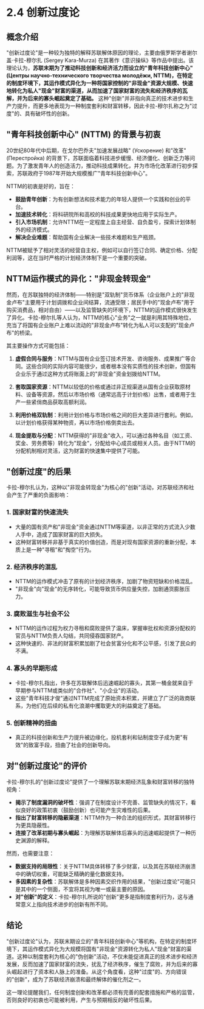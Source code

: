 # 2.4 创新过度论

## 概念介绍

"创新过度论"是一种较为独特的解释苏联解体原因的理论，主要由俄罗斯学者谢尔盖·卡拉-穆尔扎 (Sergey Kara-Murza) 在其著作《意识操纵》等作品中提出。该理论认为，**苏联末期为了推动科技创新和经济活力而设立的"青年科技创新中心" (Центры научно-технического творчества молодёжи, NTTM)，在特定的制度环境下，其运作模式异化为一种将国家控制的"非现金"资源大规模、快速地转化为私人"现金"财富的渠道，从而加速了国家财富的流失和经济秩序的瓦解，并为后来的寡头崛起奠定了基础。** 这种"创新"并非指向真正的技术进步和生产力提升，而更多地表现为一种制度套利和财富转移，因此卡拉-穆尔扎称之为"过度"的、具有破坏性的创新。

## "青年科技创新中心" (NTTM) 的背景与初衷

20世纪80年代中后期，在戈尔巴乔夫"加速发展战略" (Ускорение) 和"改革" (Перестройка) 的背景下，苏联面临着科技进步缓慢、经济僵化、创新乏力等问题。为了激发青年人的创造活力，推动科技成果转化，并为市场化改革进行初步探索，苏联政府于1987年开始大规模推广"青年科技创新中心"。

NTTM的初衷是好的，旨在：

*   **鼓励青年创新**：为有创新想法和技术能力的年轻人提供一个实践和创业的平台。
*   **加速技术转化**：将科研院所和高校的科技成果更快地应用于实际生产。
*   **引入市场机制**：允许NTTM在一定程度上自主经营、自负盈亏，探索计划体制外的经济模式。
*   **解决企业难题**：帮助国有企业解决一些技术难题和生产瓶颈。

NTTM被赋予了相对灵活的经营自主权，例如可以自行签订合同、确定价格、分配利润等，这在当时严格的计划经济体制下是一个重要的突破。

## NTTM运作模式的异化："非现金转现金"

然而，在苏联独特的经济体制——特别是"双轨制"货币体系（企业账户上的"非现金卢布"主要用于计划调拨和企业间结算，流通受限；居民手中的"现金卢布"用于购买消费品，相对自由）——以及监管缺失的环境下，NTTM的运作模式很快发生了异化。卡拉-穆尔扎等人认为，NTTM的核心"业务"之一就是利用其特殊地位，充当了将国有企业账户上难以流动的"非现金卢布"转化为私人可以支配的"现金卢布"的桥梁。

其主要操作方式可能包括：

1.  **虚假合同与服务**：NTTM与国有企业签订技术开发、咨询服务、成果推广等合同。这些合同的实际内容可能很少，或者根本没有实质性的技术创新，但国有企业乐于通过这种方式将账面上的"非现金"资金划拨给NTTM。

2.  **套取国家资源**：NTTM以较低的价格或通过非正规渠道从国有企业获取原材料、设备等资源，然后以市场价格（通常远高于计划价格）出售，或者用于生产一些紧俏商品获取高额利润。

3.  **利用价格双轨制**：利用计划价格与市场价格之间的巨大差异进行套利。例如，以计划价格获得某种物资，再以市场价格倒卖出去。

4.  **现金提取与分配**：NTTM获得的"非现金"收入，可以通过各种名目（如工资、奖金、劳务费等）转化为"现金"，分配给中心成员或相关人员。由于NTTM的分配机制相对灵活，这为财富的快速集中提供了可能。

## "创新过度"的后果

卡拉-穆尔扎认为，这种以"非现金转现金"为核心的"创新"活动，对苏联经济和社会产生了严重的负面影响：

### 1. 国家财富的快速流失

*   大量的国有资产和"非现金"资金通过NTTM等渠道，以非正常的方式流入少数人手中，造成了国家财富的巨大损失。
*   这种财富转移并非基于真实的价值创造，而是对现有国家资源的重新分配，本质上是一种"寻租"和"掏空"行为。

### 2. 经济秩序的混乱

*   NTTM的运作模式冲击了原有的计划经济秩序，加剧了物资短缺和价格混乱。
*   "非现金"向"现金"的无序转化，可能导致货币供应量失控，加剧通货膨胀压力。

### 3. 腐败滋生与社会不公

*   NTTM的运作过程为权力寻租和腐败提供了温床，掌握审批权和资源分配权的官员与NTTM负责人勾结，共同侵吞国家财产。
*   这种快速的、非法的财富积累加剧了社会贫富分化和不公平感，引发了民众的不满。

### 4. 寡头的早期形成

*   卡拉-穆尔扎指出，许多在苏联解体后迅速崛起的寡头，其第一桶金就来自于早期参与NTTM或类似的"合作社"、"小企业"的活动。
*   这些"青年科技才俊"通过NTTM完成了原始资本积累，并建立了广泛的政商联系，为他们在后续的私有化浪潮中攫取更大的利益奠定了基础。

### 5. 创新精神的扭曲

*   真正的科技创新和生产力提升被边缘化，投机套利和钻制度空子成为更"有效"的致富手段，扭曲了社会的创新导向。

## 对"创新过度论"的评价

卡拉-穆尔扎的"创新过度论"提供了一个理解苏联末期经济乱象和财富转移的独特视角：

*   **揭示了制度漏洞的破坏性**：强调了在制度设计不完善、监管缺失的情况下，看似良好的政策初衷（鼓励创新）也可能产生灾难性的后果。
*   **指出了财富转移的隐蔽渠道**：NTTM作为一种合法的组织形式，其财富转移行为更具隐蔽性。
*   **连接了改革初期与寡头崛起**：为理解苏联解体后寡头的迅速崛起提供了一种历史渊源的解释。

然而，也需要注意：

*   **数据支持的局限性**：关于NTTM具体转移了多少财富，以及其在苏联经济崩溃中的确切权重，可能缺乏精确的量化数据支持。
*   **多因素的复杂性**：苏联解体是多种因素交织作用的结果，"创新过度论"可能只是其中的一个侧面，不宜将其视为唯一或最主要的原因。
*   **对"创新"的定义**：卡拉-穆尔扎所说的"创新"更多是指制度套利行为，这与通常意义上指向技术进步的创新有所不同。

## 结论

"创新过度论"认为，苏联末期设立的"青年科技创新中心"等机构，在特定的制度环境下，其运作模式异化为大规模将国有"非现金"资源转化为私人"现金"财富的渠道。这种以制度套利为核心的"伪创新"活动，不仅未能促进真正的技术进步和经济发展，反而加速了国家财富的流失，扰乱了经济秩序，催生了腐败，并为后来的寡头崛起进行了资本和人脉上的准备。从这个角度看，这种"过度"的、方向错误的"创新"，成为了苏联经济崩溃和最终解体的催化剂之一。

这一理论提醒我们，任何制度创新和改革都必须有完善的配套措施和严格的监管，否则良好的初衷也可能被利用，产生与预期相反的破坏性后果。